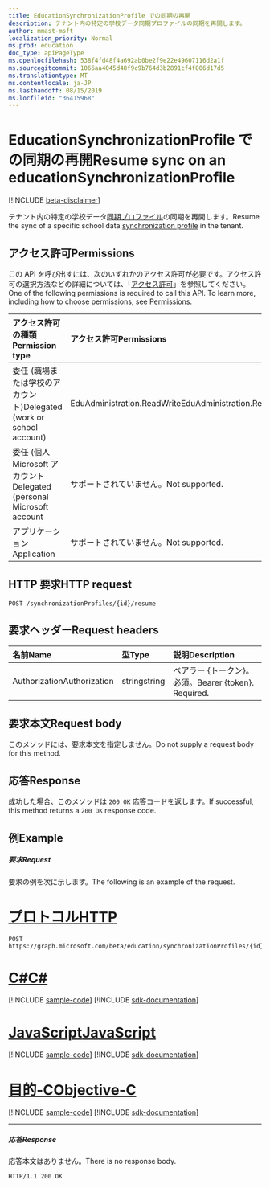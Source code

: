 ```yaml
---
title: EducationSynchronizationProfile での同期の再開
description: テナント内の特定の学校データ同期プロファイルの同期を再開します。
author: mmast-msft
localization_priority: Normal
ms.prod: education
doc_type: apiPageType
ms.openlocfilehash: 538f4fd48f4a692ab0be2f9e22e49607116d2a1f
ms.sourcegitcommit: 1066aa4045d48f9c9b764d3b2891cf4f806d17d5
ms.translationtype: MT
ms.contentlocale: ja-JP
ms.lasthandoff: 08/15/2019
ms.locfileid: "36415968"
---
```

# <a name="resume-sync-on-an-educationsynchronizationprofile"></a><span data-ttu-id="cf36a-103">EducationSynchronizationProfile での同期の再開</span><span class="sxs-lookup"><span data-stu-id="cf36a-103">Resume sync on an educationSynchronizationProfile</span></span>

[!INCLUDE [beta-disclaimer](../../includes/beta-disclaimer.md)]

<span data-ttu-id="cf36a-104">テナント内の特定の学校データ[同期プロファイル](../resources/educationsynchronizationprofile.md)の同期を再開します。</span><span class="sxs-lookup"><span data-stu-id="cf36a-104">Resume the sync of a specific school data [synchronization profile](../resources/educationsynchronizationprofile.md) in the tenant.</span></span>

## <a name="permissions"></a><span data-ttu-id="cf36a-105">アクセス許可</span><span class="sxs-lookup"><span data-stu-id="cf36a-105">Permissions</span></span>
<span data-ttu-id="cf36a-p101">この API を呼び出すには、次のいずれかのアクセス許可が必要です。アクセス許可の選択方法などの詳細については、「[アクセス許可](/graph/permissions-reference)」を参照してください。</span><span class="sxs-lookup"><span data-stu-id="cf36a-p101">One of the following permissions is required to call this API. To learn more, including how to choose permissions, see [Permissions](/graph/permissions-reference).</span></span>

| <span data-ttu-id="cf36a-108">アクセス許可の種類</span><span class="sxs-lookup"><span data-stu-id="cf36a-108">Permission type</span></span> | <span data-ttu-id="cf36a-109">アクセス許可</span><span class="sxs-lookup"><span data-stu-id="cf36a-109">Permissions</span></span> |
|:-----------|:----------|
| <span data-ttu-id="cf36a-110">委任 (職場または学校のアカウント)</span><span class="sxs-lookup"><span data-stu-id="cf36a-110">Delegated (work or school account)</span></span> | <span data-ttu-id="cf36a-111">EduAdministration.ReadWrite</span><span class="sxs-lookup"><span data-stu-id="cf36a-111">EduAdministration.ReadWrite</span></span> |
|<span data-ttu-id="cf36a-112">委任 (個人 Microsoft アカウント</span><span class="sxs-lookup"><span data-stu-id="cf36a-112">Delegated (personal Microsoft account</span></span>|<span data-ttu-id="cf36a-113">サポートされていません。</span><span class="sxs-lookup"><span data-stu-id="cf36a-113">Not supported.</span></span>|
|<span data-ttu-id="cf36a-114">アプリケーション</span><span class="sxs-lookup"><span data-stu-id="cf36a-114">Application</span></span>|<span data-ttu-id="cf36a-115">サポートされていません。</span><span class="sxs-lookup"><span data-stu-id="cf36a-115">Not supported.</span></span>|

## <a name="http-request"></a><span data-ttu-id="cf36a-116">HTTP 要求</span><span class="sxs-lookup"><span data-stu-id="cf36a-116">HTTP request</span></span>
<!-- { "blockType": "ignored" } -->
```http
POST /synchronizationProfiles/{id}/resume
```

## <a name="request-headers"></a><span data-ttu-id="cf36a-117">要求ヘッダー</span><span class="sxs-lookup"><span data-stu-id="cf36a-117">Request headers</span></span>
| <span data-ttu-id="cf36a-118">名前</span><span class="sxs-lookup"><span data-stu-id="cf36a-118">Name</span></span>       | <span data-ttu-id="cf36a-119">型</span><span class="sxs-lookup"><span data-stu-id="cf36a-119">Type</span></span> | <span data-ttu-id="cf36a-120">説明</span><span class="sxs-lookup"><span data-stu-id="cf36a-120">Description</span></span>|
|:-----------|:------|:----------|
| <span data-ttu-id="cf36a-121">Authorization</span><span class="sxs-lookup"><span data-stu-id="cf36a-121">Authorization</span></span>  | <span data-ttu-id="cf36a-122">string</span><span class="sxs-lookup"><span data-stu-id="cf36a-122">string</span></span>  | <span data-ttu-id="cf36a-p102">ベアラー {トークン}。必須。</span><span class="sxs-lookup"><span data-stu-id="cf36a-p102">Bearer {token}. Required.</span></span>  |

## <a name="request-body"></a><span data-ttu-id="cf36a-125">要求本文</span><span class="sxs-lookup"><span data-stu-id="cf36a-125">Request body</span></span>
<span data-ttu-id="cf36a-126">このメソッドには、要求本文を指定しません。</span><span class="sxs-lookup"><span data-stu-id="cf36a-126">Do not supply a request body for this method.</span></span>
## <a name="response"></a><span data-ttu-id="cf36a-127">応答</span><span class="sxs-lookup"><span data-stu-id="cf36a-127">Response</span></span>
<span data-ttu-id="cf36a-128">成功した場合、このメソッドは `200 OK` 応答コードを返します。</span><span class="sxs-lookup"><span data-stu-id="cf36a-128">If successful, this method returns a `200 OK` response code.</span></span>

## <a name="example"></a><span data-ttu-id="cf36a-129">例</span><span class="sxs-lookup"><span data-stu-id="cf36a-129">Example</span></span>
##### <a name="request"></a><span data-ttu-id="cf36a-130">要求</span><span class="sxs-lookup"><span data-stu-id="cf36a-130">Request</span></span>
<span data-ttu-id="cf36a-131">要求の例を次に示します。</span><span class="sxs-lookup"><span data-stu-id="cf36a-131">The following is an example of the request.</span></span>

# <a name="httptabhttp"></a>[<span data-ttu-id="cf36a-132">プロトコル</span><span class="sxs-lookup"><span data-stu-id="cf36a-132">HTTP</span></span>](#tab/http)
<!-- {
  "blockType": "request",
  "name": "post_educationSynchronizationProfile_resume"
}-->
```http
POST https://graph.microsoft.com/beta/education/synchronizationProfiles/{id}/resume
```
# <a name="ctabcsharp"></a>[<span data-ttu-id="cf36a-133">C#</span><span class="sxs-lookup"><span data-stu-id="cf36a-133">C#</span></span>](#tab/csharp)
[!INCLUDE [sample-code](../includes/snippets/csharp/post-educationsynchronizationprofile-resume-csharp-snippets.md)]
[!INCLUDE [sdk-documentation](../includes/snippets/snippets-sdk-documentation-link.md)]

# <a name="javascripttabjavascript"></a>[<span data-ttu-id="cf36a-134">JavaScript</span><span class="sxs-lookup"><span data-stu-id="cf36a-134">JavaScript</span></span>](#tab/javascript)
[!INCLUDE [sample-code](../includes/snippets/javascript/post-educationsynchronizationprofile-resume-javascript-snippets.md)]
[!INCLUDE [sdk-documentation](../includes/snippets/snippets-sdk-documentation-link.md)]

# <a name="objective-ctabobjc"></a>[<span data-ttu-id="cf36a-135">目的-C</span><span class="sxs-lookup"><span data-stu-id="cf36a-135">Objective-C</span></span>](#tab/objc)
[!INCLUDE [sample-code](../includes/snippets/objc/post-educationsynchronizationprofile-resume-objc-snippets.md)]
[!INCLUDE [sdk-documentation](../includes/snippets/snippets-sdk-documentation-link.md)]

---


##### <a name="response"></a><span data-ttu-id="cf36a-136">応答</span><span class="sxs-lookup"><span data-stu-id="cf36a-136">Response</span></span>

<span data-ttu-id="cf36a-137">応答本文はありません。</span><span class="sxs-lookup"><span data-stu-id="cf36a-137">There is no response body.</span></span>

<!-- {
  "blockType": "response",
  "name": "post_educationSynchronizationProfile_resume"
}-->
```http
HTTP/1.1 200 OK
```
<!-- uuid: 8fcb5dbc-d5aa-4681-8e31-b001d5168d79 
2015-10-25 14:57:30 UTC -->
<!-- {
  "type": "#page.annotation",
  "description": "Example",
  "keywords": "",
  "section": "documentation",
  "tocPath": "",
  "suppressions": [
  ]
}-->
